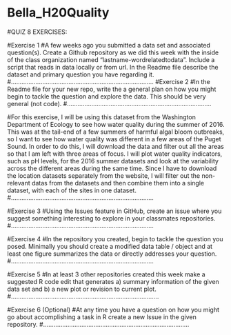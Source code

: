 # Bella_H20Quality

#QUIZ 8 EXERCISES:

#Exercise 1 
#A few weeks ago you submitted a data set and associated question(s). Create a Github repository as we did this week with the inside of the class organization named “lastname-wordrelatedtodata”. Include a script that reads in data locally or from url. In the Readme file describe the dataset and primary question you have regarding it.
#..................................................................................
#Exercise 2 
#In the Readme file for your new repo, write the a general plan on how you might begin to tackle the question and explore the data. This should be very general (not code).
#...................................................................................

#For this exercise, I will be using this dataset from the Washington Department of Ecology to see how water quality during the summer of 2016. This was at the tail-end of a few summers of harmful algal bloom outbreaks, so I want to see how water quality was different in a few areas of the Puget Sound. In order to do this, I will download the data and filter out all the areas so that I am left with three areas of focus. I will plot water quality indicators, such as pH levels, for the 2016 summer datasets and look at the variability across the different areas during the same time. Since I have to download the location datasets separately from the website, I will filter out the non-relevant datas from the datasets and then combine them into a single dataset, with each of the sites in one dataset.
#..................................................................................

#Exercise 3 
#Using the Issues feature in GitHub, create an issue where you suggest something interesting to explore in your classmates repositories.
#..................................................................................

#Exercise 4 
#In the repository you created, begin to tackle the question you posed. Minimally you should create a modified data table / object and at least one figure summarizes the data or directly addresses your question.
#..................................................................................

#Exercise 5 
#In at least 3 other repositories created this week make a suggested R code edit that generates a) summary information of the given data set and b) a new plot or revision to current plot.
#.....................................................................................

#Exercise 6 (Optional) 
#At any time you have a question on how you might go about accomplishing a task in R create a new Issue in the given repository.
#....................................................................................

